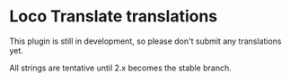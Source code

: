 # Loco Translate translations

This plugin is still in development, so please don't submit any translations yet.

All strings are tentative until 2.x becomes the stable branch.
